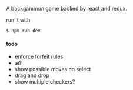 A backgammon game backed by react and redux.

run it with
```
$ npm run dev
```

#### todo
- enforce forfeit rules
- ai?
- show possible moves on select
- drag and drop
- show multiple checkers?
